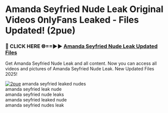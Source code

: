 # Amanda Seyfried Nude Leak Original Videos 0nlyFans Leaked - Files Updated! (2pue)

<h3>🔴 CLICK HERE 🌐==►► <a href="https://tinyurl.com/yrmya6cz" rel="nofollow">Amanda Seyfried Nude Leak Updated Files</a></h3>

Get Amanda Seyfried Nude Leak and all content. Now you can access all videos and pictures of Amanda Seyfried Nude Leak. New Updated Files 2025!

[![2pue](https://i.imgur.com/FMdXYCs.gif)](https://tinyurl.com/yrmya6cz)
amanda seyfried leaked nudes<br>
amanda seyfried leak nude<br>
amanda seyfried nude leaks<br>
amanda seyfried leaked nude<br>
amanda seyfried nudes leak